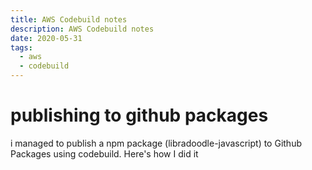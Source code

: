 ```yaml
---
title: AWS Codebuild notes
description: AWS Codebuild notes
date: 2020-05-31
tags:
  - aws
  - codebuild
---
```


# publishing to github packages

i managed to publish a npm package (libradoodle-javascript) to Github Packages
using codebuild. Here's how I did it